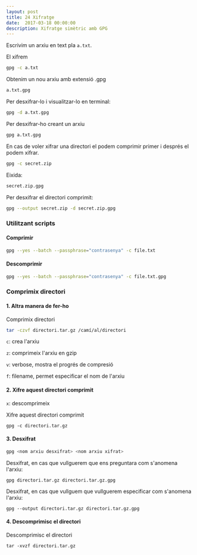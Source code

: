 ```yaml
---
layout: post
title: 24 Xifratge
date:  2017-03-18 00:00:00
description: Xifratge simètric amb GPG
---
```


Escrivim un arxiu en text pla `a.txt`.

El xifrem

```bash
gpg -c a.txt
```

Obtenim un nou arxiu amb extensió .gpg

```bash
a.txt.gpg
```

Per desxifrar-lo i visualitzar-lo en terminal:

```bash
gpg -d a.txt.gpg
```

Per desxifrar-ho creant un arxiu

```bash
gpg a.txt.gpg
```

En cas de voler xifrar una directori el podem comprimir primer i després el podem xifrar.

```bash
gpg -c secret.zip
```

Eixida:

```bash
secret.zip.gpg
```

Per desxifrar el directori comprimit:

```bash
gpg --output secret.zip -d secret.zip.gpg
```

### Utilitzant scripts

#### Comprimir

```bash
gpg --yes --batch --passphrase="contrasenya" -c file.txt
```

#### Descomprimir

```bash
gpg --yes --batch --passphrase="contrasenya" -c file.txt.gpg
```

### Comprimix directori

#### 1. Altra manera de fer-ho

Comprimix directori

```bash
tar -czvf directori.tar.gz /camí/al/directori
```

`c`: crea l'arxiu

`z`: comprimeix l'arxiu en gzip

`v`: verbose, mostra el progrés de compresió

`f`: filename, permet especificar el nom de l'arxiu

#### 2. Xifre aquest directori comprimit

`x`: descomprimeix

Xifre aquest directori comprimit


```
gpg -c directori.tar.gz
```


#### 3. Desxifrat

```bash
gpg <nom arxiu desxifrat> <nom arxiu xifrat>
```

Desxifrat, en cas que vullguerem que ens preguntara com s'anomena l'arxiu:

```
gpg directori.tar.gz directori.tar.gz.gpg
```

Desxifrat, en cas que vullguem que vullguerem especificar com s'anomena l'arxiu:

```
gpg --output directori.tar.gz directori.tar.gz.gpg
```

#### 4. Descomprimisc el directori

Descomprimisc el directori


```
tar -xvzf directori.tar.gz
```
